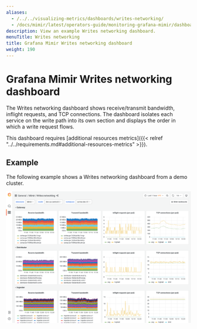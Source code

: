 ```yaml
---
aliases:
  - /../../visualizing-metrics/dashboards/writes-networking/
  - /docs/mimir/latest/operators-guide/monitoring-grafana-mimir/dashboards/writes-networking/
description: View an example Writes networking dashboard.
menuTitle: Writes networking
title: Grafana Mimir Writes networking dashboard
weight: 190
---
```


# Grafana Mimir Writes networking dashboard

The Writes networking dashboard shows receive/transmit bandwidth, inflight requests, and TCP connections.
The dashboard isolates each service on the write path into its own section and displays the order in which a write request flows.

This dashboard requires [additional resources metrics]({{< relref "../../requirements.md#additional-resources-metrics" >}}).

## Example

The following example shows a Writes networking dashboard from a demo cluster.

![Grafana Mimir writes networking dashboard](mimir-writes-networking.png)
